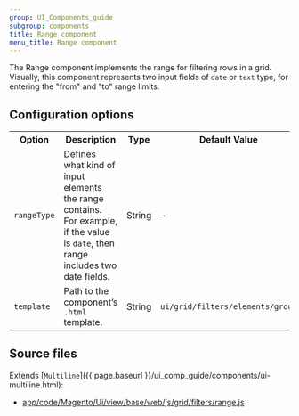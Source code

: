 ```yaml
---
group: UI_Components_guide
subgroup: components
title: Range component
menu_title: Range component
---
```


The Range component implements the range for filtering rows in a grid. Visually, this component represents two input fields of `date` or `text` type, for entering the "from" and "to" range limits.

## Configuration options

<table>
  <tr>
    <th>Option</th>
    <th>Description</th>
    <th>Type</th>
    <th>Default Value</th>
  </tr>
  <tr>
    <td><code>rangeType</code></td>
    <td>Defines what kind of input elements the range contains. For example, if the value is <code>date</code>, then range includes two date fields.</td>
    <td>String</td>
    <td>-</td>
  </tr>
  <tr>
    <td><code>template</code></td>
    <td>Path to the component’s <code>.html</code> template.</td>
    <td>String</td>
    <td><code>ui/grid/filters/elements/group</code></td>
  </tr>
</table>

## Source files

Extends [`Multiline`]({{ page.baseurl }}/ui_comp_guide/components/ui-multiline.html):

- [app/code/Magento/Ui/view/base/web/js/grid/filters/range.js](https://github.com/magento/magento2ce/blob/2.2/app/code/Magento/Ui/view/base/web/js/grid/filters/range.js)